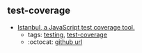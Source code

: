 test-coverage 
---
* [Istanbul, a JavaScript test coverage tool.](https://istanbul.js.org/)
    * tags: [testing](../tags/testing.md), [test-coverage](../tags/test-coverage.md)
    * :octocat: [github url](https://github.com/istanbuljs)
